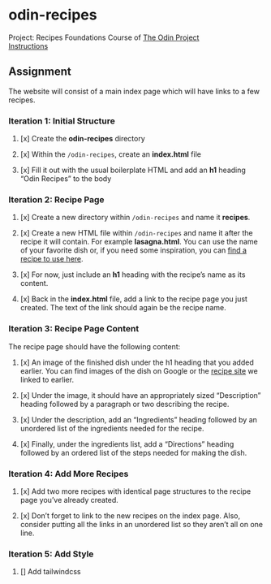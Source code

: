 # odin-recipes

Project: Recipes
Foundations Course of [The Odin Project](https://theodinproject.com)  
[Instructions](https://theodinproject.com/lessons/foundations-recipes)

## Assignment

The website will consist of a main index page which will have links to a few recipes.

### Iteration 1: Initial Structure

1. [x] Create the **odin-recipes** directory

1. [x] Within the `/odin-recipes`, create an **index.html** file

1. [x] Fill it out with the usual boilerplate HTML and add an **h1** heading “Odin Recipes” to the body

### Iteration 2: Recipe Page

1. [x] Create a new directory within `/odin-recipes` and name it **recipes**.

1. [x] Create a new HTML file within `/odin-recipes` and name it after the recipe it will contain. For example **lasagna.html**. You can use the name of your favorite dish or, if you need some inspiration, you can [find a recipe to use here](https://www.allrecipes.com/).

1. [x] For now, just include an **h1** heading with the recipe’s name as its content.

1. [x] Back in the **index.html** file, add a link to the recipe page you just created. The text of the link should again be the recipe name.

### Iteration 3: Recipe Page Content

The recipe page should have the following content:

1. [x] An image of the finished dish under the h1 heading that you added earlier. You can find images of the dish on Google or the [recipe site](https://www.allrecipes.com/) we linked to earlier.

1. [x] Under the image, it should have an appropriately sized “Description” heading followed by a paragraph or two describing the recipe.

1. [x] Under the description, add an “Ingredients” heading followed by an unordered list of the ingredients needed for the recipe.

1. [x] Finally, under the ingredients list, add a “Directions” heading followed by an ordered list of the steps needed for making the dish.

### Iteration 4: Add More Recipes

1. [x] Add two more recipes with identical page structures to the recipe page you’ve already created.

1. [x] Don’t forget to link to the new recipes on the index page. Also, consider putting all the links in an unordered list so they aren’t all on one line.

### Iteration 5: Add Style

1. [] Add tailwindcss
